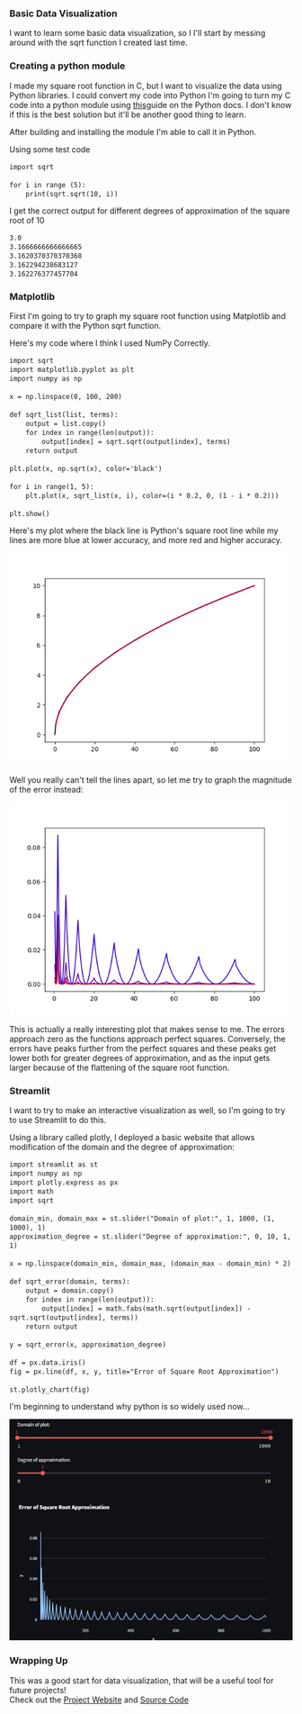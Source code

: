 ### Basic Data Visualization

I want to learn some basic data visualization, so I I'll start by messing around with the sqrt function I created last time.  

### Creating a python module

I made my square root function in C, but I want to visualize the data using Python libraries. I could convert my code into Python I'm going to turn my C code into a python module using [this](https://docs.python.org/3/extending/extending.html)guide on the Python docs. I don't know if this is the best solution but it'll be another good thing to learn.  

After building and installing the module I'm able to call it in Python.  

Using some test code  

```
import sqrt  
  
for i in range (5):  
    print(sqrt.sqrt(10, i))
```

I get the correct output for different degrees of approximation of the square root of 10  

```
3.0
3.1666666666666665
3.1620370370370368
3.162294238683127
3.162276377457704
```

### Matplotlib

First I'm going to try to graph my square root function using Matplotlib and compare it with the Python sqrt function.   

Here's my code where I think I used NumPy Correctly.  
```
import sqrt  
import matplotlib.pyplot as plt  
import numpy as np  
  
x = np.linspace(0, 100, 200)  
  
def sqrt_list(list, terms):  
    output = list.copy()  
    for index in range(len(output)):  
        output[index] = sqrt.sqrt(output[index], terms)  
    return output  
  
plt.plot(x, np.sqrt(x), color='black')  
  
for i in range(1, 5):  
    plt.plot(x, sqrt_list(x, i), color=(i * 0.2, 0, (1 - i * 0.2)))  
  
plt.show()
```

Here's my plot where the black line is Python's square root line while my lines are more blue at lower accuracy, and more red and higher accuracy.  

![](https://github.com/a4rsh/a4rsh/blob/main/posts/images/11-19-2024/SqrtPlot.png?raw=true)  

Well you really can't tell the lines apart, so let me try to graph the magnitude of the error instead:  

![](https://github.com/a4rsh/a4rsh/blob/main/posts/images/11-19-2024/ErrorPlot.png?raw=true)  

This is actually a really interesting plot that makes sense to me. The errors approach zero as the functions approach perfect squares. Conversely, the errors have peaks further from the perfect squares and these peaks get lower both for greater degrees of approximation, and as the input gets larger because of the flattening of the square root function.  

### Streamlit

I want to try to make an interactive visualization as well, so I'm going to try to use Streamlit to do this.  

Using a library called plotly, I deployed a basic website that allows modification of the domain and the degree of approximation:  

```
import streamlit as st  
import numpy as np  
import plotly.express as px  
import math  
import sqrt  
  
domain_min, domain_max = st.slider("Domain of plot:", 1, 1000, (1, 1000), 1)  
approximation_degree = st.slider("Degree of approximation:", 0, 10, 1, 1)  
  
x = np.linspace(domain_min, domain_max, (domain_max - domain_min) * 2)  
  
def sqrt_error(domain, terms):  
    output = domain.copy()  
    for index in range(len(output)):  
        output[index] = math.fabs(math.sqrt(output[index]) - sqrt.sqrt(output[index], terms))  
    return output  
  
y = sqrt_error(x, approximation_degree)  
  
df = px.data.iris()  
fig = px.line(df, x, y, title="Error of Square Root Approximation")  
  
st.plotly_chart(fig)
```


I'm beginning to understand why python is so widely used now...  

![](https://github.com/a4rsh/a4rsh/blob/main/posts/images/11-19-2024/WebsitePlot.png?raw=true)


### Wrapping Up

This was a good start for data visualization, that will be a useful tool for future projects!  
Check out the [Project Website](https://sqrt-approximation-error.streamlit.app/) and [Source Code](https://github.com/a4rsh/sqrt-error)
